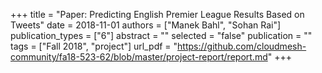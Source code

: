 +++
title = "Paper: Predicting English Premier League Results Based on Tweets"
date = 2018-11-01
authors = ["Manek Bahl", "Sohan Rai"]
publication_types = ["6"]
abstract = ""
selected = "false"
publication = ""
tags = ["Fall 2018", "project"]
url_pdf = "https://github.com/cloudmesh-community/fa18-523-62/blob/master/project-report/report.md"
+++

